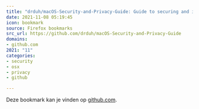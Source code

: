 ```yaml
---
title: "drduh/macOS-Security-and-Privacy-Guide: Guide to securing and improving privacy on macOS"
date: 2021-11-08 05:19:45
icon: bookmark
source: Firefox bookmarks
src_url: https://github.com/drduh/macOS-Security-and-Privacy-Guide
domains:
- github.com
2021: "11"
categories:
- security
- osx
- privacy
- github

---
```

Deze bookmark kan je vinden op [github.com](https://github.com/drduh/macOS-Security-and-Privacy-Guide).
